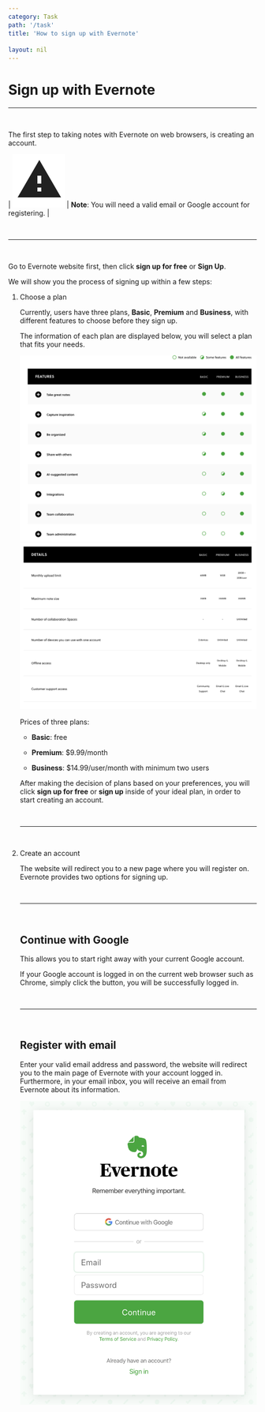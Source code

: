 ```yaml
---
category: Task
path: '/task'
title: 'How to sign up with Evernote'

layout: nil
---
```


# Sign up with Evernote

___

<br>

The first step to taking notes with Evernote on web browsers, is creating an account.

| <img src="https://raw.githubusercontent.com/SkylarZhao6/EvernoteGuide/gh-pages/images/Warning.png" id="note"> | **Note**: You will need a valid email or Google account for registering. |

<br>

___

<br>

Go to Evernote website first, then click **sign up for free** or **Sign Up**. 

We will show you the process of signing up within a few steps:

1. Choose a plan

   Currently, users have three plans, **Basic**, **Premium** and **Business**, with different features to choose before they sign up. 
   
   The information of each plan are displayed below, you will select a plan that fits your needs.

   <img src="https://github.com/SkylarZhao6/EvernoteGuide/blob/gh-pages/images/features.png?raw=true">

   <img src="https://github.com/SkylarZhao6/EvernoteGuide/blob/gh-pages/images/details.png?raw=true">

   Prices of three plans:

   - **Basic**: free

   - **Premium**: $9.99/month

   - **Business**: $14.99/user/month with minimum two users

   After making the decision of plans based on your preferences, you will click **sign up for free** or **sign up** inside of your ideal plan, in order to start creating an account.
   
    <br>

    ___

    <br>

2. Create an account

   The website will redirect you to a new page where you will register on. Evernote provides two options for signing up.
   
    <br>

    ___

    <br>

   ## Continue with Google

   This allows you to start right away with your current Google account.

   If your Google account is logged in on the current web browser such as Chrome, simply click the button, you will be successfully logged in.

    <br>

    ___

    <br>

   ## Register with email

   Enter your valid email address and password, the website will redirect you to the main page of Evernote with your account logged in. Furthermore, in your email inbox, you will receive an email from Evernote about its information.
  
   <img src="https://github.com/SkylarZhao6/EvernoteGuide/blob/gh-pages/images/signup.png?raw=true" id="signup">

